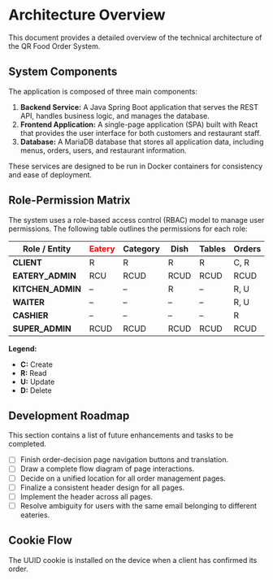 # Architecture Overview

This document provides a detailed overview of the technical architecture of the QR Food Order System.

## System Components

The application is composed of three main components:

1.  **Backend Service:** A Java Spring Boot application that serves the REST API, handles business logic, and manages the database.
2.  **Frontend Application:** A single-page application (SPA) built with React that provides the user interface for both customers and restaurant staff.
3.  **Database:** A MariaDB database that stores all application data, including menus, orders, users, and restaurant information.

These services are designed to be run in Docker containers for consistency and ease of deployment.

## Role-Permission Matrix

The system uses a role-based access control (RBAC) model to manage user permissions. The following table outlines the permissions for each role:

| Role / Entity      | <span style="color:red"> Eatery</span> | Category | Dish | Tables | Orders | Users | Receipts |
|--------------------|----------------------------------------|----------|------|--------|--------|-------|----------|
| **CLIENT**         | R                                      | R        | R    | R      | C, R   | –     | R        |
| **EATERY\_ADMIN**  | RCU                                    | RCUD     | RCUD | RCUD   | RCUD   | RCUD  | R        |
| **KITCHEN\_ADMIN** | –                                      | –        | R    | –      | R, U   | –     | –        |
| **WAITER**         | –                                      | –        | –    | –      | R, U   | –     | –        |
| **CASHIER**        | –                                      | –        | –    | –      | R      | –     | R, U     |
| **SUPER_ADMIN**    | RCUD                                   | RCUD     | RCUD | RCUD   | RCUD   | RCUD  | RCUD     |

**Legend:**
*   **C:** Create
*   **R:** Read
*   **U:** Update
*   **D:** Delete

## Development Roadmap

This section contains a list of future enhancements and tasks to be completed.

- [ ] Finish order-decision page navigation buttons and translation.
- [ ] Draw a complete flow diagram of page interactions.
- [ ] Decide on a unified location for all order management pages.
- [ ] Finalize a consistent header design for all pages.
- [ ] Implement the header across all pages.
- [ ] Resolve ambiguity for users with the same email belonging to different eateries.

## Cookie Flow
The UUID cookie is installed on the device when a client has confirmed its order.
